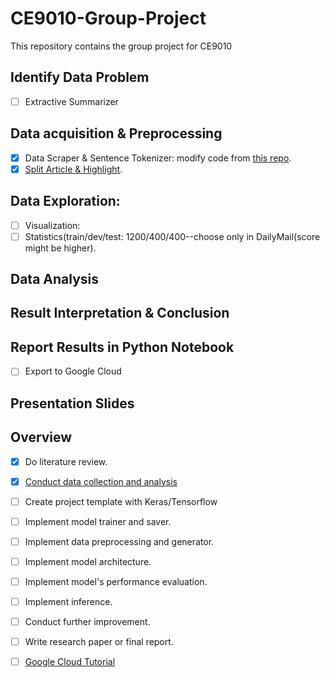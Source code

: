 # CE9010-Group-Project
This repository contains the group project for CE9010

## Identify Data Problem
- [ ] Extractive Summarizer
## Data acquisition & Preprocessing 
- [x] Data Scraper & Sentence Tokenizer: modify code from [this repo](https://github.com/abisee/cnn-dailymail). 
- [x] [Split Article & Highlight](https://github.com/EdinburghNLP/Refresh). 
## Data Exploration: 
- [ ] Visualization: 
- [ ] Statistics(train/dev/test: 1200/400/400--choose only in DailyMail(score might be higher). 

## Data Analysis

## Result Interpretation & Conclusion

## Report Results in Python Notebook
- [ ] Export to Google Cloud
## Presentation Slides

## Overview
- [x] Do literature review.
- [x] [Conduct data collection and analysis](https://github.com/EdinburghNLP/Refresh)

- [ ] Create project template with Keras/Tensorflow
- [ ] Implement model trainer and saver.
- [ ] Implement data preprocessing and generator.
- [ ] Implement model architecture.
- [ ] Implement model's performance evaluation.
- [ ] Implement inference.
- [ ] Conduct further improvement.
- [ ] Write research paper or final report.

- [ ] [Google Cloud Tutorial](http://cs231n.github.io/gce-tutorial/)
